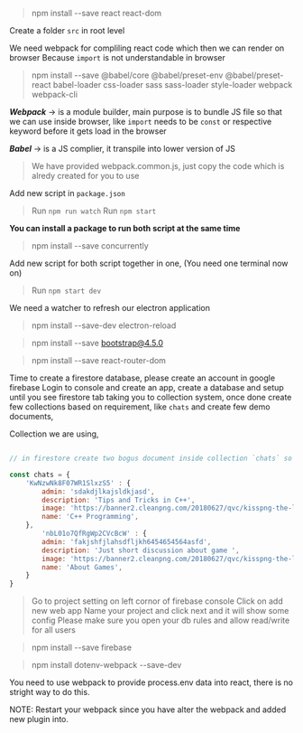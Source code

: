 > npm install --save react react-dom

Create a folder `src` in root level

We need webpack for compliling react code which then we can render on browser
Because `import` is not understandable in browser

> npm install --save @babel/core @babel/preset-env @babel/preset-react babel-loader css-loader sass sass-loader style-loader webpack webpack-cli

***Webpack*** -> is a module builder, main purpose is to bundle JS file so that we can use inside browser, like `import` needs to be `const` or respective keyword before it gets load in the browser

***Babel*** -> is a JS complier, it transpile into lower version of JS

> We have provided webpack.common.js, just copy the code which is alredy created for you to use

Add new script in `package.json`

> Run `npm run watch`
> Run `npm start`

**You can install a package to run both script at the same time**

> npm install --save concurrently

Add new script for both script together in one, (You need one terminal now on)

> Run `npm start dev`

We need a watcher to refresh our electron application

> npm install --save-dev electron-reload

> npm install --save bootstrap@4.5.0

> npm install --save react-router-dom

Time to create a firestore database, please create an account in google firebase
Login to console and create an app, create a database and setup until you see firestore tab taking you to collection system, once done create few collections based on requirement, like `chats` and create few demo documents,

Collection we are using,

```javascript

// in firestore create two bogus document inside collection `chats` so that you can fetch something in the first place to see if connection is correct or not

const chats = {
    'KwNzwNk8F07WR1SlxzS5' : {
        admin: 'sdakdjlkajsldkjasd',
        description: 'Tips and Tricks in C++',
        image: 'https://banner2.cleanpng.com/20180627/qvc/kisspng-the-legend-of-zelda-majora-s-mask-discord-compute-discord-icon-5b3371b7b55eb4.6840271215300981037429.jpg',
        name: 'C++ Programming',
    },
        'nbL01o7QfRgWp2CVcBcW' : {
        admin: 'fakjshfjlahsdfljkh6454654564asfd',
        description: 'Just short discussion about game ',
        image: 'https://banner2.cleanpng.com/20180627/qvc/kisspng-the-legend-of-zelda-majora-s-mask-discord-compute-discord-icon-5b3371b7b55eb4.6840271215300981037429.jpg',
        name: 'About Games',
    }
}

```

> Go to project setting on left cornor of firebase console
> Click on add new web app
> Name your project and click next and it will show some config
> Please make sure you open your db rules and allow read/write for all users

> npm install --save firebase

> npm install dotenv-webpack --save-dev

You need to use webpack to provide process.env data into react, there is no stright way to do this.

NOTE: Restart your webpack since you have alter the webpack and added new plugin into.